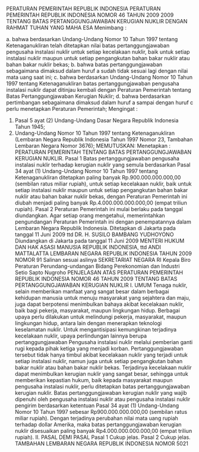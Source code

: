  PERATURAN PEMERINTAH REPUBLIK INDONESIA PERATURAN PEMERINTAH REPUBLIK INDONESIA NOMOR 46 TAHUN 2009 2009 TENTANG BATAS PERTANGGUNGJAWABAN KERUGIAN NUKLIR
DENGAN RAHMAT TUHAN YANG MAHA ESA
Menimbang :

a. bahwa berdasarkan Undang-Undang Nomor 10 Tahun 1997 tentang Ketenaganukliran telah ditetapkan nilai batas pertanggungjawaban pengusaha instalasi nuklir untuk setiap kecelakaan nuklir, baik untuk setiap instalasi nuklir maupun untuk setiap pengangkutan bahan bakar nuklir atau bahan bakar nuklir bekas;
b. bahwa batas pertanggungjawaban sebagaimana dimaksud dalam huruf a sudah tidak sesuai lagi dengan nilai mata uang saat ini;
c. bahwa berdasarkan Undang-Undang Nomor 10 Tahun 1997 tentang Ketenaganukliran batas pertanggungjawaban pengusaha instalasi nuklir dapat ditinjau kembali dengan Peraturan Pemerintah tentang Batas Pertanggungjawaban Kerugian Nuklir;
d. bahwa berdasarkan pertimbangan sebagaimana dimaksud dalam huruf a sampai dengan huruf c perlu menetapkan Peraturan Pemerintah;
Mengingat :

1. Pasal 5 ayat (2) Undang-Undang Dasar Negara Republik Indonesia Tahun 1945;
2. Undang-Undang Nomor 10 Tahun 1997 tentang Ketenaganukliran (Lembaran Negara Republik Indonesia Tahun 1997 Nomor 23, Tambahan Lembaran Negara Nomor 3676);
MEMUTUSKAN:
 Menetapkan : PERATURAN PEMERINTAH TENTANG BATAS PERTANGGUNGJAWABAN KERUGIAN NUKLIR.
Pasal 1
Batas pertanggungjawaban pengusaha instalasi nuklir terhadap kerugian nuklir yang semula berdasarkan Pasal 34 ayat (1) Undang-Undang Nomor 10 Tahun 1997 tentang Ketenaganukliran ditetapkan paling banyak Rp.900.000.000.000,00 (sembilan ratus miliar rupiah), untuk setiap kecelakaan nuklir, baik untuk setiap instalasi nuklir maupun untuk setiap pengangkutan bahan bakar nuklir atau bahan bakar nuklir bekas, dengan Peraturan Pemerintah ini diubah menjadi paling banyak Rp.4.000.000.000.000,00 (empat triliun rupiah).
Pasal 2
Peraturan Pemerintah ini mulai berlaku pada tanggal diundangkan. Agar setiap orang mengetahui, memerintahkan pengundangan Peraturan Pemerintah ini dengan penempatannya dalam Lembaran Negara Republik Indonesia. Ditetapkan di Jakarta pada tanggal 11 Juni 2009 ttd DR. H. SUSILO BAMBANG YUDHOYONO Diundangkan di Jakarta pada tanggal 11 Juni 2009 MENTERI HUKUM DAN HAK ASASI MANUSIA REPUBLIK INDONESIA, ttd ANDI MATTALATTA LEMBARAN NEGARA REPUBLIK INDONESIA TAHUN 2009 NOMOR 91 Salinan sesuai aslinya SEKRETARIAT NEGARA RI Kepala Biro Peraturan Perundang-undangan Bidang Perekonomian dan Industri Setio Sapto Nugroho PENJELASAN ATAS PERATURAN PEMERINTAH REPUBLIK INDONESIA NOMOR 46 TAHUN 2009 TENTANG BATAS PERTANGGUNGJAWABAN KERUGIAN NUKLIR I. UMUM Tenaga nuklir, selain memberikan manfaat yang sangat besar dalam berbagai kehidupan manusia untuk menuju masyarakat yang sejahtera dan maju, juga dapat berpotensi menimbulkan bahaya akibat kecelakaan nuklir, baik bagi pekerja, masyarakat, maupun lingkungan hidup. Berbagai upaya perlu dilakukan untuk melindungi pekerja, masyarakat, maupun lingkungan hidup, antara lain dengan menerapkan teknologi keselamatan nuklir. Untuk mengantisipasi kemungkinan terjadinya kecelakaan nuklir, upaya perlindungan lainnya berupa pertanggungjawaban Pengusaha instalasi nuklir melalui pemberian ganti rugi kepada pihak ketiga yang menjadi korban. Pertanggungjawaban tersebut tidak hanya timbul akibat kecelakaan nuklir yang terjadi untuk setiap instalasi nuklir, namun juga untuk setiap pengangkutan bahan bakar nuklir atau bahan bakar nuklir bekas. Terjadinya kecelakaan nuklir dapat menimbulkan kerugian nuklir yang sangat besar, sehingga untuk memberikan kepastian hukum, baik kepada masyarakat maupun pengusaha instalasi nuklir, perlu ditetapkan batas pertanggungjawaban kerugian nuklir. Batas pertanggungjawaban kerugian nuklir yang wajib dipenuhi oleh pengusaha instalasi nuklir atau pengusaha instalasi nuklir pengirim berdasarkan ketentuan Pasal 34 ayat (1) Undang-Undang Nomor 10 Tahun 1997 sebesar Rp900.000.000.000,00 (sembilan ratus miliar rupiah). Dengan terjadinya perubahan nilai mata uang rupiah terhadap dollar Amerika, maka batas pertanggungjawaban kerugian nuklir disesuaikan paling banyak Rp4.000.000.000.000,00 (empat triliun rupiah). II. PASAL DEMI PASAL
Pasal 1
Cukup jelas.
Pasal 2
Cukup jelas. TAMBAHAN LEMBARAN NEGARA REPUBLIK INDONESIA NOMOR 5021